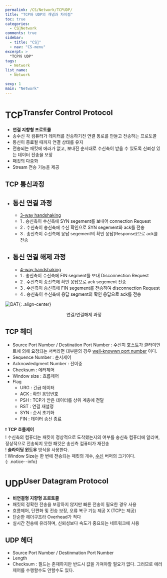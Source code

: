 ```yaml
---
permalink: /CS/Network/TCPUDP/
title: "TCP와 UDP의 개념과 차이점"
toc: true
categories:
  - CS🐰Network
comments: true
sidebar:
  - title: "CS🐰"
  - nav: "CS-menu"
excerpt: >
  "TCP와 UDP"
tags:
  - Network
list_name:
  - Network

sexy: 1
main: "Network"
---
```



# TCP<sup>Transfer Control Protocol</sup>
- **연결 지향형 프로토콜**
- 송수신 각 컴퓨터가 데이터를 전송하기전 연결 통로를 만들고 전송하는 프로토콜
- 통신이 종료될 때까지 연결 상태를 유지
- 전송되는 패킷에 에러가 없고, 보내진 순서대로 수신측이 받을 수 있도록 신뢰성 있는 데이터 전송을 보장
- 패킷의 다중화
- Stream 전송 기능을 제공
## TCP 통신과정
- ## 통신 연결 과정
  - <ins>3-way handshaking</ins>
  - 1 . 송신측이 수신측에 SYN segement를 보내어 connection Request
  - 2 . 수신측이 송신측에 수신 확인으로 SYN segement와 ack를 전송
  - 3 . 송신측이 수신측에 응답 segement의 확인 응답(Response)으로 ack를 전송
  
- ## 통신 연결 해제 과정
  - <ins>4-way handshaking</ins>
  - 1 . 송신측이 수신측에 FIN segment를 보내 Disconnection Request
  - 2 . 수신측이 송신측에 확인 응답으로 ack segement 전송
  - 3 . 수신측이 송신측에 FIN segement를 전송하여 disconnection Request
  - 4 . 송신측이 수신측에 응답 segment의 확인 응답으로 ack를 전송

![DAT]({{site.baseurl}}/assets/images/CS/handshaking.jpg){: .align-center}
<figcaption align="center">연결/연결해제 과정</figcaption>

## TCP 헤더
- Source Port Number / Destination Port Number : 수신지 호스트가 클라이언트에 의해 요청되는 서버라면 대부분의 경우 [well-knowwn port number](#) 이다.
- Sequence Number : 순서제어
- Acknowledgment Number : 전이중
- Checksum : 에러제어
- Window size : 흐름제어
- Flag
  - URG : 긴급 데이터
  - ACK : 확인 응답번호
  - PSH : TCP가 받은 데이터를 상위 계층에 전달
  - RST : 연결 재설정
  - SYN : 순서 초기화
  - FIN : 데이터 송신 종료

❗️ **TCP 흐름제어**  
    ! 수신측의 컴퓨터는 패킷이 정상적으로 도착했는지의 여부를 송신측 컴퓨터에 알리며, 정상적으로 전송되지 못한 패킷은 송신측 컴퓨터가 재전송  
    ! **슬라이딩 윈도우** 방식을 사용한다.  
    ! Window Size는 한 번에 전송되는 패킷의 개수, <ins>수신</ins> 버퍼의 크기이다.  
{: .notice--info}


# UDP<sup>User Datagram Protocol</sup>
- **비연결형 지향형 프로토콜**
- 패킷의 정확한 전송을 보장하지 않지만 빠른 전송이 필요한 경우 사용
- 흐름제어, 단편화 및 전송 보장, 오류 복구 기능 제공 X (TCP는 제공)
- 단순한 헤더구조라 Overhead가 적다
- 실시간 전송에 유리하며, 신뢰성보다 속도가 중요되는 네트워크에 사용

## UDP 헤더
- Source Port Number / Destinmation Port Number
- Length
- Checksum : 필드는 존재하지만 반드시 값을 가져야할 필요가 없다. 그러므로 에러제어를 수행할수도 안할수도 있다.
